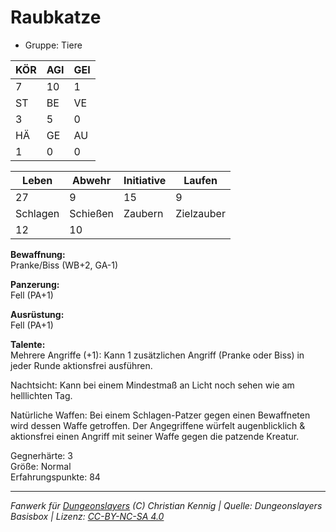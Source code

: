 # Raubkatze  
- Gruppe: Tiere  

| KÖR | AGI | GEI |  
| --- | --- | --- |  
| 7   | 10  | 1   |
| ST  | BE  | VE  |  
| 3   | 5   | 0   |
| HÄ  | GE  | AU  |  
| 1   | 0   | 0   |


| Leben    | Abwehr   | Initiative | Laufen     |
| -------- | -------- | ---------- | ---------- |
| 27       | 9        | 15         | 9          |
| Schlagen | Schießen | Zaubern    | Zielzauber |
| 12       | 10       |            |            |

**Bewaffnung:**  
Pranke/Biss (WB+2, GA-1)

**Panzerung:**  
Fell (PA+1)

**Ausrüstung:**  
Fell (PA+1)

**Talente:**  
Mehrere Angriffe (+1): Kann 1 zusätzlichen Angriff (Pranke oder Biss) in jeder Runde aktionsfrei ausführen. 

Nachtsicht: Kann bei einem Mindestmaß an Licht noch sehen wie am helllichten Tag. 

Natürliche Waffen: Bei einem Schlagen-Patzer gegen einen Bewaffneten wird dessen Waffe getroffen. Der Angegriffene würfelt augenblicklich & aktionsfrei einen Angriff mit seiner Waffe gegen die patzende Kreatur. 


Gegnerhärte: 3  
Größe: Normal  
Erfahrungspunkte: 84  



___
*Fanwerk für [Dungeonslayers](https://www.dungeonslayers.net/) (C) Christian Kennig | Quelle: Dungeonslayers Basisbox | Lizenz: [CC-BY-NC-SA 4.0](https://creativecommons.org/licenses/by-nc-sa/4.0/deed.de)*